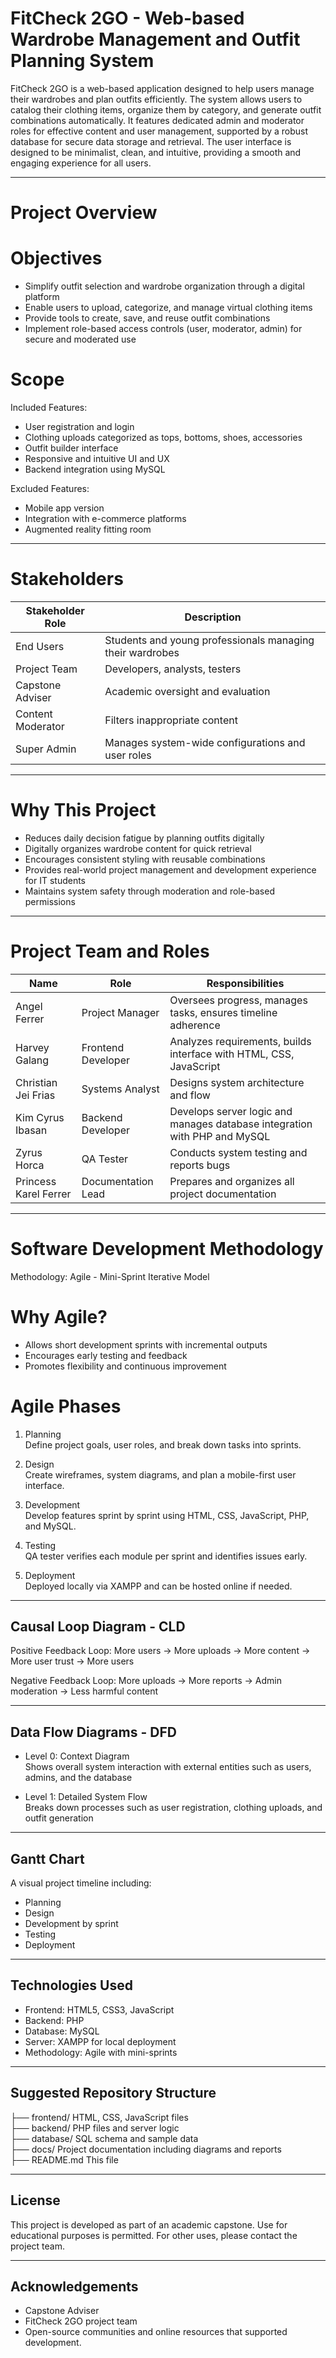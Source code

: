 # FitCheck 2GO - Web-based Wardrobe Management and Outfit Planning System

FitCheck 2GO is a web-based application designed to help users manage their wardrobes and plan outfits efficiently. The system allows users to catalog their clothing items, organize them by category, and generate outfit combinations automatically. It features dedicated admin and moderator roles for effective content and user management, supported by a robust database for secure data storage and retrieval. The user interface is designed to be minimalist, clean, and intuitive, providing a smooth and engaging experience for all users.

---

# Project Overview

# Objectives
- Simplify outfit selection and wardrobe organization through a digital platform
- Enable users to upload, categorize, and manage virtual clothing items
- Provide tools to create, save, and reuse outfit combinations
- Implement role-based access controls (user, moderator, admin) for secure and moderated use

# Scope

Included Features:
- User registration and login
- Clothing uploads categorized as tops, bottoms, shoes, accessories
- Outfit builder interface
- Responsive and intuitive UI and UX
- Backend integration using MySQL

Excluded Features:
- Mobile app version
- Integration with e-commerce platforms
- Augmented reality fitting room

---

# Stakeholders

| Stakeholder Role     | Description                                                                 |
|----------------------|-----------------------------------------------------------------------------|
| End Users            | Students and young professionals managing their wardrobes                   |
| Project Team         | Developers, analysts, testers                                               |
| Capstone Adviser     | Academic oversight and evaluation                                           |
| Content Moderator    | Filters inappropriate content                                               |
| Super Admin          | Manages system-wide configurations and user roles                           |

---

# Why This Project

- Reduces daily decision fatigue by planning outfits digitally
- Digitally organizes wardrobe content for quick retrieval
- Encourages consistent styling with reusable combinations
- Provides real-world project management and development experience for IT students
- Maintains system safety through moderation and role-based permissions

---

# Project Team and Roles

| Name                  | Role                | Responsibilities                                                          |
|-----------------------|---------------------|---------------------------------------------------------------------------|
| Angel Ferrer          | Project Manager     | Oversees progress, manages tasks, ensures timeline adherence              |
| Harvey Galang         | Frontend Developer  | Analyzes requirements, builds interface with HTML, CSS, JavaScript        |
| Christian Jei Frias   | Systems Analyst     | Designs system architecture and flow                                      |
| Kim Cyrus Ibasan      | Backend Developer   | Develops server logic and manages database integration with PHP and MySQL |
| Zyrus Horca           | QA Tester           | Conducts system testing and reports bugs                                  |
| Princess Karel Ferrer | Documentation Lead  | Prepares and organizes all project documentation                          |

---

# Software Development Methodology

Methodology: Agile - Mini-Sprint Iterative Model

# Why Agile?

- Allows short development sprints with incremental outputs
- Encourages early testing and feedback
- Promotes flexibility and continuous improvement

# Agile Phases

1. Planning  
   Define project goals, user roles, and break down tasks into sprints.

2. Design  
   Create wireframes, system diagrams, and plan a mobile-first user interface.

3. Development  
   Develop features sprint by sprint using HTML, CSS, JavaScript, PHP, and MySQL.

4. Testing  
   QA tester verifies each module per sprint and identifies issues early.

5. Deployment  
   Deployed locally via XAMPP and can be hosted online if needed.

---

## Causal Loop Diagram - CLD

Positive Feedback Loop:
More users → More uploads → More content → More user trust → More users

Negative Feedback Loop:
More uploads → More reports → Admin moderation → Less harmful content

---

## Data Flow Diagrams - DFD

- Level 0: Context Diagram  
  Shows overall system interaction with external entities such as users, admins, and the database

- Level 1: Detailed System Flow  
  Breaks down processes such as user registration, clothing uploads, and outfit generation

---

## Gantt Chart

A visual project timeline including:
- Planning
- Design
- Development by sprint
- Testing
- Deployment

---

## Technologies Used

- Frontend: HTML5, CSS3, JavaScript  
- Backend: PHP  
- Database: MySQL  
- Server: XAMPP for local deployment  
- Methodology: Agile with mini-sprints

---

## Suggested Repository Structure

├── frontend/           HTML, CSS, JavaScript files  
├── backend/            PHP files and server logic  
├── database/           SQL schema and sample data  
├── docs/               Project documentation including diagrams and reports  
├── README.md           This file  

---

## License

This project is developed as part of an academic capstone. Use for educational purposes is permitted. For other uses, please contact the project team.

---

## Acknowledgements

- Capstone Adviser  
- FitCheck 2GO project team  
- Open-source communities and online resources that supported development.

